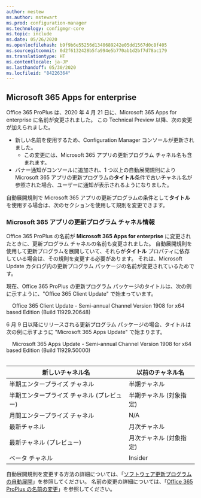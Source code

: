 ```yaml
---
author: mestew
ms.author: mstewart
ms.prod: configuration-manager
ms.technology: configmgr-core
ms.topic: include
ms.date: 05/26/2020
ms.openlocfilehash: b9f9b6e55256d1340689242e05dd1567d0c8f405
ms.sourcegitcommit: 0d2f6132428b5fa994e5b770ab1d2bf7d78ac179
ms.translationtype: HT
ms.contentlocale: ja-JP
ms.lasthandoff: 05/30/2020
ms.locfileid: "84226364"
---
```

## <a name="microsoft-365-apps-for-enterprise"></a><a name="bkmk_365_apps"></a> Microsoft 365 Apps for enterprise
<!--6298093-->
Office 365 ProPlus は、2020 年 4 月 21 日に、Microsoft 365 Apps for enterprise に名前が変更されました。 この Technical Preview 以降、次の変更が加えられました。

- 新しい名前を使用するため、Configuration Manager コンソールが更新されました。
   - この変更には、Microsoft 365 アプリの更新プログラム チャネル名も含まれます。
- バナー通知がコンソールに追加され、1 つ以上の自動展開規則により Microsoft 365 アプリの更新プログラムの**タイトル**条件で古いチャネル名が参照された場合、ユーザーに通知が表示されるようになりました。

自動展開規則で Microsoft 365 アプリの更新プログラムの条件として**タイトル**を使用する場合は、次のセクションを使用して規則を変更できます。

### <a name="update-channel-information-for-microsoft-365-apps"></a><a name="bkmk_channel"></a> Microsoft 365 アプリの更新プログラム チャネル情報
<!--6298093-->
Office 365 ProPlus の名前が **Microsoft 365 Apps for enterprise** に変更されたときに、更新プログラム チャネルの名前も変更されました。 自動展開規則を使用して更新プログラムを展開していて、それらが**タイトル** プロパティに依存している場合は、その規則を変更する必要があります。 それは、Microsoft Update カタログ内の更新プログラム パッケージの名前が変更されているためです。

現在、Office 365 ProPlus の更新プログラム パッケージのタイトルは、次の例に示すように、"Office 365 Client Update" で始まっています。

&nbsp; &nbsp; Office 365 Client Update - Semi-annual Channel Version 1908 for x64 based Edition (Build 11929.20648)

6 月 9 日以降にリリースされる更新プログラム パッケージの場合、タイトルは次の例に示すように "Microsoft 365 Apps Update" で始まります。

&nbsp; &nbsp; Microsoft 365 Apps Update - Semi-annual Channel Version 1908 for x64 based Edition (Build 11929.50000)
</br>
</br>

|新しいチャネル名|以前のチャネル名|
|--|--|
|半期エンタープライズ チャネル|半期チャネル|
|半期エンタープライズ チャネル (プレビュー)|半期チャネル (対象指定)|
|月間エンタープライズ チャネル|N/A|
|最新チャネル|月次チャネル|
|最新チャネル (プレビュー)|月次チャネル (対象指定)|
|ベータ チャネル|Insider|

自動展開規則を変更する方法の詳細については、「[ソフトウェア更新プログラムの自動展開](../../../../../sum/deploy-use/automatically-deploy-software-updates.md)」を参照してください。 名前の変更の詳細については、「[Office 365 ProPlus の名前の変更](https://docs.microsoft.com/deployoffice/name-change)」を参照してください。

